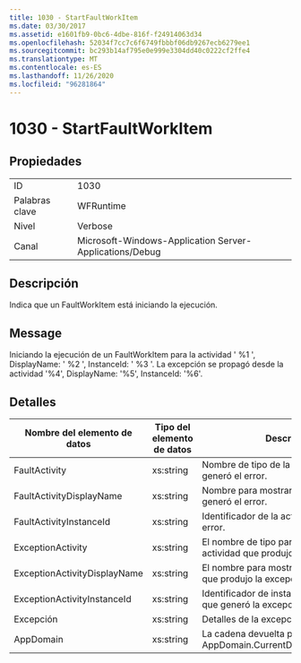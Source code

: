 ```yaml
---
title: 1030 - StartFaultWorkItem
ms.date: 03/30/2017
ms.assetid: e1601fb9-0bc6-4dbe-816f-f24914063d34
ms.openlocfilehash: 52034f7cc7c6f6749fbbbf06db9267ecb6279ee1
ms.sourcegitcommit: bc293b14af795e0e999e3304dd40c0222cf2ffe4
ms.translationtype: MT
ms.contentlocale: es-ES
ms.lasthandoff: 11/26/2020
ms.locfileid: "96281864"
---
```

# <a name="1030---startfaultworkitem"></a>1030 - StartFaultWorkItem

## <a name="properties"></a>Propiedades  
  
|||  
|-|-|  
|ID|1030|  
|Palabras clave|WFRuntime|  
|Nivel|Verbose|  
|Canal|Microsoft-Windows-Application Server-Applications/Debug|  
  
## <a name="description"></a>Descripción  

 Indica que un FaultWorkItem está iniciando la ejecución.  
  
## <a name="message"></a>Message  

 Iniciando la ejecución de un FaultWorkItem para la actividad ' %1 ', DisplayName: ' %2 ', InstanceId: ' %3 '.  La excepción se propagó desde la actividad '%4', DisplayName: '%5', InstanceId: '%6'.  
  
## <a name="details"></a>Detalles  
  
|Nombre del elemento de datos|Tipo del elemento de datos|Descripción|  
|--------------------|--------------------|-----------------|  
|FaultActivity|xs:string|Nombre de tipo de la actividad que generó el error.|  
|FaultActivityDisplayName|xs:string|Nombre para mostrar de la actividad que generó el error.|  
|FaultActivityInstanceId|xs:string|Identificador de la actividad que generó el error.|  
|ExceptionActivity|xs:string|El nombre de tipo para mostrar de la actividad que produjo la excepción.|  
|ExceptionActivityDisplayName|xs:string|El nombre para mostrar de la actividad que produjo la excepción.|  
|ExceptionActivityInstanceId|xs:string|Identificador de instancia de la actividad que generó la excepción.|  
|Excepción|xs:string|Detalles de la excepción para la excepción|  
|AppDomain|xs:string|La cadena devuelta por AppDomain.CurrentDomain.FriendlyName.|
